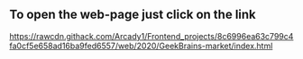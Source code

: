 ## To open the web-page just click on the link
https://rawcdn.githack.com/Arcady1/Frontend_projects/8c6996ea63c799c4fa0cf5e658ad16ba9fed6557/web/2020/GeekBrains-market/index.html
